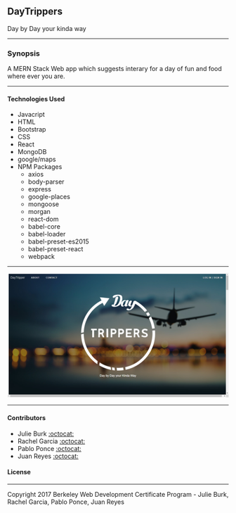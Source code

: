 ## DayTrippers
 Day by Day your kinda way 

***

### Synopsis
 A MERN Stack Web app which suggests interary for a day of fun and food where ever you are. 

***

#### Technologies Used

* Javacript
* HTML
* Bootstrap
* CSS
* React
* MongoDB
* google/maps
* NPM Packages
	* axios
	* body-parser
	* express
	* google-places
	* mongoose
	* morgan
	* react-dom
	* babel-core
	* babel-loader
	* babel-preset-es2015
	* babel-preset-react
	* webpack

***

![Screenshot](/public/assets/DaytripperScreenshot.png)

***
#### Contributors
* Julie Burk [:octocat:](http://github.com/JulieBurk)
* Rachel Garcia [:octocat:](https://github.com/RachelGarcia)
* Pablo Ponce [:octocat:](https://github.com/PabloPonce)
* Juan Reyes [:octocat:](https://github.com/cookies4u)


#### License
***

Copyright 2017 Berkeley Web Development Certificate Program - Julie Burk, Rachel Garcia, Pablo Ponce,  Juan Reyes
